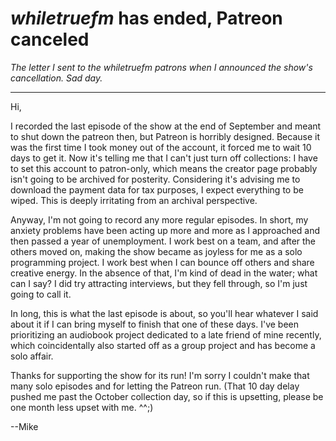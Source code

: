 # *whiletruefm* has ended, Patreon canceled

*The letter I sent to the whiletruefm patrons when I announced the show's cancellation. Sad day.*

-----

Hi,

I recorded the last episode of the show at the end of September and meant to shut down the patreon then, but Patreon is horribly designed. Because it was the first time I took money out of the account, it forced me to wait 10 days to get it. Now it's telling me that I can't just turn off collections: I have to set this account to patron-only, which means the creator page probably isn't going to be archived for posterity. Considering it's advising me to download the payment data for tax purposes, I expect everything to be wiped. This is deeply irritating from an archival perspective.

Anyway, I'm not going to record any more regular episodes. In short, my anxiety problems have been acting up more and more as I approached and then passed a year of unemployment. I work best on a team, and after the others moved on, making the show became as joyless for me as a solo programming project. I work best when I can bounce off others and share creative energy. In the absence of that, I'm kind of dead in the water; what can I say? I did try attracting interviews, but they fell through, so I'm just going to call it.

In long, this is what the last episode is about, so you'll hear whatever I said about it if I can bring myself to finish that one of these days. I've been prioritizing an audiobook project dedicated to a late friend of mine recently, which coincidentally also started off as a group project and has become a solo affair.

Thanks for supporting the show for its run! I'm sorry I couldn't make that many solo episodes and for letting the Patreon run. (That 10 day delay pushed me past the October collection day, so if this is upsetting, please be one month less upset with me. ^^;)

--Mike
